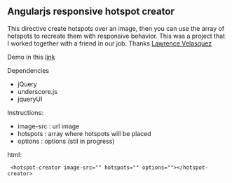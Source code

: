 Angularjs responsive hotspot creator
----------------------------------

This directive create hotspots over an image, then you can use the array of hotspots to recreate them with responsive behavior. This was a project that I worked together with a friend in our job. Thanks [Lawrence Velasquez][1]

Demo in this [link][2]

Dependencies

 - jQuery
 - underscore.js
 - jqueryUI

Instructions: 

 - image-src : url image
 - hotspots : array where hotspots will be placed
 - options : options (stil in progress)


html:

     <hotspot-creator image-src="" hotspots="" options=""></hotspot-creator>

 


  [1]: https://plus.google.com/u/0/+LawrenceVelasquez/posts
  [2]: http://saulburgos.com/apps/hotspot/#/view1
